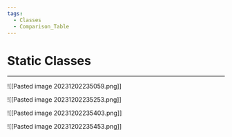 ```yaml
---
tags:
  - Classes
  - Comparison_Table
---
```

# Static Classes
---

![[Pasted image 20231202235059.png]]

![[Pasted image 20231202235253.png]]

![[Pasted image 20231202235403.png]]

![[Pasted image 20231202235453.png]]


